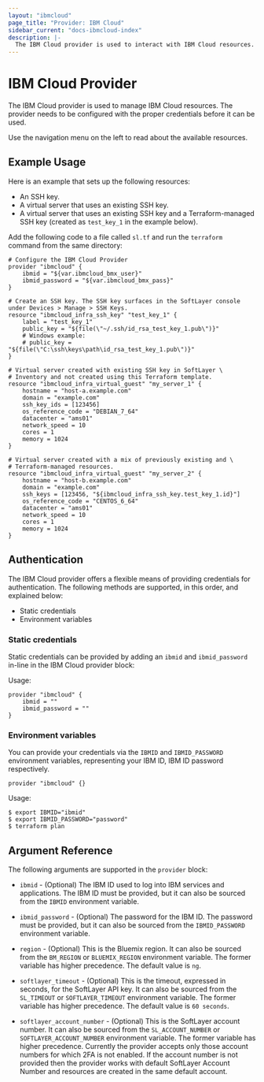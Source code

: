 ```yaml
---
layout: "ibmcloud"
page_title: "Provider: IBM Cloud"
sidebar_current: "docs-ibmcloud-index"
description: |-
  The IBM Cloud provider is used to interact with IBM Cloud resources.
---
```


# IBM Cloud Provider

The IBM Cloud provider is used to manage IBM Cloud resources. The provider needs to be configured with the proper credentials before it can be used.

Use the navigation menu on the left to read about the available resources.


## Example Usage

Here is an example that sets up the following resources:

+ An SSH key.
+ A virtual server that uses an existing SSH key.
+ A virtual server that uses an existing SSH key and a Terraform-managed SSH key (created as `test_key_1` in the example below).

Add the following code to a file called `sl.tf` and run the `terraform` command from the same directory:

```hcl
# Configure the IBM Cloud Provider
provider "ibmcloud" {
    ibmid = "${var.ibmcloud_bmx_user}"
    ibmid_password = "${var.ibmcloud_bmx_pass}"
}

# Create an SSH key. The SSH key surfaces in the SoftLayer console under Devices > Manage > SSH Keys.
resource "ibmcloud_infra_ssh_key" "test_key_1" {
    label = "test_key_1"
    public_key = "${file(\"~/.ssh/id_rsa_test_key_1.pub\")}"
    # Windows example:
    # public_key = "${file(\"C:\ssh\keys\path\id_rsa_test_key_1.pub\")}"
}

# Virtual server created with existing SSH key in SoftLayer \
# Inventory and not created using this Terraform template.
resource "ibmcloud_infra_virtual_guest" "my_server_1" {
    hostname = "host-a.example.com"
    domain = "example.com"
    ssh_key_ids = [123456]
    os_reference_code = "DEBIAN_7_64"
    datacenter = "ams01"
    network_speed = 10
    cores = 1
    memory = 1024
}

# Virtual server created with a mix of previously existing and \
# Terraform-managed resources.
resource "ibmcloud_infra_virtual_guest" "my_server_2" {
    hostname = "host-b.example.com"
    domain = "example.com"
    ssh_keys = [123456, "${ibmcloud_infra_ssh_key.test_key_1.id}"]
    os_reference_code = "CENTOS_6_64"
    datacenter = "ams01"
    network_speed = 10
    cores = 1
    memory = 1024
}
```

## Authentication

The IBM Cloud provider offers a flexible means of providing credentials for authentication. The following methods are supported, in this order, and explained below:

- Static credentials
- Environment variables

### Static credentials ###

Static credentials can be provided by adding an `ibmid` and `ibmid_password` in-line in the IBM Cloud provider block:

Usage:

```
provider "ibmcloud" {
    ibmid = ""
    ibmid_password = ""
}
```


### Environment variables

You can provide your credentials via the `IBMID` and `IBMID_PASSWORD` environment variables, representing your IBM ID, IBM ID password respectively.  

```
provider "ibmcloud" {}
```

Usage:

```
$ export IBMID="ibmid"
$ export IBMID_PASSWORD="password"
$ terraform plan
```

## Argument Reference

The following arguments are supported in the `provider` block:

* `ibmid` - (Optional) The IBM ID used to log into IBM services and applications. The IBM ID must be provided, but it can also be sourced from the `IBMID` environment variable.

* `ibmid_password` - (Optional) The password for the IBM ID. The password must be provided, but it can also be sourced from the `IBMID_PASSWORD` environment variable.

* `region` - (Optional) This is the Bluemix region. It can also be sourced from the `BM_REGION` or `BLUEMIX_REGION` environment variable. The former variable has higher precedence. The default value is `ng`.

* `softlayer_timeout` - (Optional) This is the timeout, expressed in seconds, for the SoftLayer API key. It can also be sourced from the `SL_TIMEOUT`  or `SOFTLAYER_TIMEOUT` environment variable. The former variable has higher precedence. The default value is `60 seconds`.

* `softlayer_account_number` - (Optional) This is the SoftLayer account number. It can also be sourced from the `SL_ACCOUNT_NUMBER`  or `SOFTLAYER_ACCOUNT_NUMBER` environment variable. The former variable has higher precedence.
Currently the provider accepts only those account numbers for which 2FA is not enabled. If the account number is not provided then the provider works with default SoftLayer Account Number and resources are created in the same default account.
